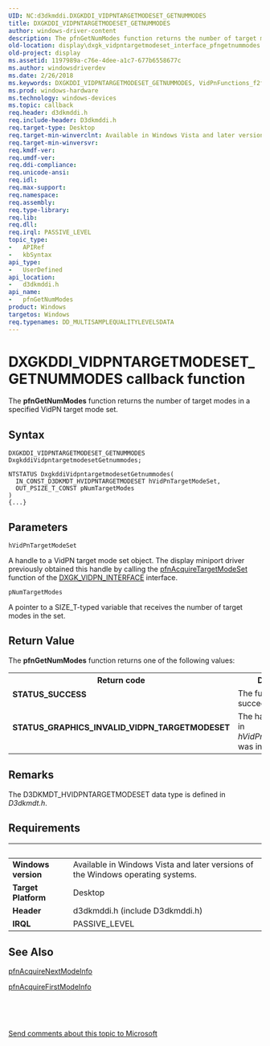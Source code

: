 ```yaml
---
UID: NC:d3dkmddi.DXGKDDI_VIDPNTARGETMODESET_GETNUMMODES
title: DXGKDDI_VIDPNTARGETMODESET_GETNUMMODES
author: windows-driver-content
description: The pfnGetNumModes function returns the number of target modes in a specified VidPN target mode set.
old-location: display\dxgk_vidpntargetmodeset_interface_pfngetnummodes.htm
old-project: display
ms.assetid: 1197989a-c76e-4dee-a1c7-677b6558677c
ms.author: windowsdriverdev
ms.date: 2/26/2018
ms.keywords: DXGKDDI_VIDPNTARGETMODESET_GETNUMMODES, VidPnFunctions_f2fa9ea6-6ce7-485d-bcd2-b3c340ca66fc.xml, d3dkmddi/pfnGetNumModes, display.dxgk_vidpntargetmodeset_interface_pfngetnummodes, pfnGetNumModes, pfnGetNumModes callback function [Display Devices]
ms.prod: windows-hardware
ms.technology: windows-devices
ms.topic: callback
req.header: d3dkmddi.h
req.include-header: D3dkmddi.h
req.target-type: Desktop
req.target-min-winverclnt: Available in Windows Vista and later versions of the Windows operating systems.
req.target-min-winversvr: 
req.kmdf-ver: 
req.umdf-ver: 
req.ddi-compliance: 
req.unicode-ansi: 
req.idl: 
req.max-support: 
req.namespace: 
req.assembly: 
req.type-library: 
req.lib: 
req.dll: 
req.irql: PASSIVE_LEVEL
topic_type:
-	APIRef
-	kbSyntax
api_type:
-	UserDefined
api_location:
-	d3dkmddi.h
api_name:
-	pfnGetNumModes
product: Windows
targetos: Windows
req.typenames: DD_MULTISAMPLEQUALITYLEVELSDATA
---
```



# DXGKDDI_VIDPNTARGETMODESET_GETNUMMODES callback function
The <b>pfnGetNumModes</b> function returns the number of target modes in a specified VidPN target mode set.

## Syntax

```
DXGKDDI_VIDPNTARGETMODESET_GETNUMMODES DxgkddiVidpntargetmodesetGetnummodes;

NTSTATUS DxgkddiVidpntargetmodesetGetnummodes(
  IN_CONST_D3DKMDT_HVIDPNTARGETMODESET hVidPnTargetModeSet,
  OUT_PSIZE_T_CONST pNumTargetModes
)
{...}
```

## Parameters

`hVidPnTargetModeSet`

A handle to a VidPN target mode set object. The display miniport driver previously obtained this handle by calling the <a href="..\d3dkmddi\nc-d3dkmddi-dxgkddi_vidpn_acquiretargetmodeset.md">pfnAcquireTargetModeSet</a> function of the <a href="..\d3dkmddi\ns-d3dkmddi-_dxgk_vidpn_interface.md">DXGK_VIDPN_INTERFACE</a> interface.

`pNumTargetModes`

A pointer to a SIZE_T-typed variable that receives the number of target modes in the set.


## Return Value

The <b>pfnGetNumModes</b> function returns one of the following values:

<table>
<tr>
<th>Return code</th>
<th>Description</th>
</tr>
<tr>
<td width="40%">
<dl>
<dt><b>STATUS_SUCCESS</b></dt>
</dl>
</td>
<td width="60%">
The function succeeded. 

</td>
</tr>
<tr>
<td width="40%">
<dl>
<dt><b>STATUS_GRAPHICS_INVALID_VIDPN_TARGETMODESET</b></dt>
</dl>
</td>
<td width="60%">
The handle supplied in <i>hVidPnTargetModeSet</i> was invalid.

</td>
</tr>
</table>

## Remarks

The D3DKMDT_HVIDPNTARGETMODESET data type is defined in <i>D3dkmdt.h</i>.

## Requirements
| &nbsp; | &nbsp; |
| ---- |:---- |
| **Windows version** | Available in Windows Vista and later versions of the Windows operating systems.  |
| **Target Platform** | Desktop |
| **Header** | d3dkmddi.h (include D3dkmddi.h) |
| **IRQL** | PASSIVE_LEVEL |

## See Also

<a href="..\d3dkmddi\nc-d3dkmddi-dxgkddi_vidpntargetmodeset_acquirenextmodeinfo.md">pfnAcquireNextModeInfo</a>



<a href="..\d3dkmddi\nc-d3dkmddi-dxgkddi_vidpntargetmodeset_acquirefirstmodeinfo.md">pfnAcquireFirstModeInfo</a>



 

 

<a href="mailto:wsddocfb@microsoft.com?subject=Documentation%20feedback [display\display]:%20DXGKDDI_VIDPNTARGETMODESET_GETNUMMODES callback function%20 RELEASE:%20(2/26/2018)&amp;body=%0A%0APRIVACY STATEMENT%0A%0AWe use your feedback to improve the documentation. We don't use your email address for any other purpose, and we'll remove your email address from our system after the issue that you're reporting is fixed. While we're working to fix this issue, we might send you an email message to ask for more info. Later, we might also send you an email message to let you know that we've addressed your feedback.%0A%0AFor more info about Microsoft's privacy policy, see http://privacy.microsoft.com/en-us/default.aspx." title="Send comments about this topic to Microsoft">Send comments about this topic to Microsoft</a>